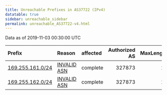 ```yaml
---
title: Unreachable Prefixes in AS37722 (IPv4)
datatable: true
sidebar: unreachable_sidebar
permalink: unreachable_AS37722-v4.html
---
```


Data as of 2019-11-03 00:30:00 UTC


<div class="datatable-begin"></div>

| Prefix                                                     | Reason                                                                                                  | affected   |   Authorized AS |   MaxLength | Anchor                                           |   unreachable /24s |
|:-----------------------------------------------------------|:--------------------------------------------------------------------------------------------------------|:-----------|----------------:|------------:|:-------------------------------------------------|-------------------:|
| [169.255.161.0/24](https://stat.ripe.net/169.255.161.0/24) | [INVALID ASN](https://rpki-validator.ripe.net/announcement-preview?asn=AS37722&prefix=169.255.161.0/24) | complete   |          327873 |          24 | [AfriNIC](unreachable_AfriNIC_RPKI_Root-v4.html) |                  1 |
| [169.255.162.0/24](https://stat.ripe.net/169.255.162.0/24) | [INVALID ASN](https://rpki-validator.ripe.net/announcement-preview?asn=AS37722&prefix=169.255.162.0/24) | complete   |          327873 |          24 | [AfriNIC](unreachable_AfriNIC_RPKI_Root-v4.html) |                  1 |

<div class="datatable-end"></div>